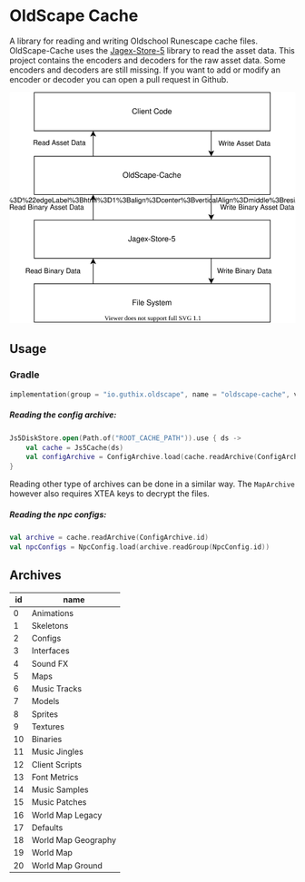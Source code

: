 # OldScape Cache
A library for reading and writing Oldschool Runescape cache files. OldScape-Cache uses the 
[Jagex-Store-5](https://github.com/guthix/Jagex-Store-5) library to read the asset data. This project contains the 
encoders and decoders for the raw asset data. Some encoders and decoders are still missing. If you want to add or modify
an encoder or decoder you can open a pull request in Github.

![JS5 cache content](docs/images/Architecture.svg)

## Usage
### Gradle
```Kotlin
implementation(group = "io.guthix.oldscape", name = "oldscape-cache", version = "0.1.0")
```
##### Reading the config archive:
```kotlin
Js5DiskStore.open(Path.of("ROOT_CACHE_PATH")).use { ds ->
    val cache = Js5Cache(ds)
    val configArchive = ConfigArchive.load(cache.readArchive(ConfigArchive.id))
}
```
Reading other type of archives can be done in a similar way. The `MapArchive` however also requires XTEA keys to
decrypt the files.

##### Reading the npc configs:
```kotlin
val archive = cache.readArchive(ConfigArchive.id)
val npcConfigs = NpcConfig.load(archive.readGroup(NpcConfig.id))
```

## Archives
| id  | name             |
|-----|------------------|
|  0  |  Animations          |
|  1  |  Skeletons       |
|  2  |  Configs         | 
|  3  |  Interfaces      | 
|  4  |  Sound FX   | 
|  5  |  Maps            | 
|  6  |  Music Tracks    |
|  7  |  Models          | 
|  8  |  Sprites          | 
|  9  |  Textures         | 
|  10 |  Binaries          |  
|  11 |  Music Jingles   |
|  12 |  Client Scripts | 
|  13 |  Font Metrics           | 
|  14 |  Music Samples          | 
|  15 |  Music Patches     | 
|  16 |  World Map Legacy        |
|  17 |  Defaults        | 
|  18 |  World Map Geography        | 
|  19 |  World Map         |
|  20 |  World Map Ground         |    

